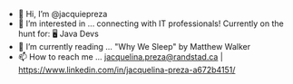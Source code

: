 - 👋 Hi, I’m @jacquiepreza
- 👀 I’m interested in ... connecting with IT professionals! Currently on the hunt for:
🖥 Java Devs
- 📖 I’m currently reading ... "Why We Sleep" by Matthew Walker
- 📫 How to reach me ... jacquelina.preza@randstad.ca | https://www.linkedin.com/in/jacquelina-preza-a672b4151/

<!---
jacquiepreza/jacquiepreza is a ✨ special ✨ repository because its `README.md` (this file) appears on your GitHub profile.
You can click the Preview link to take a look at your changes.
--->
